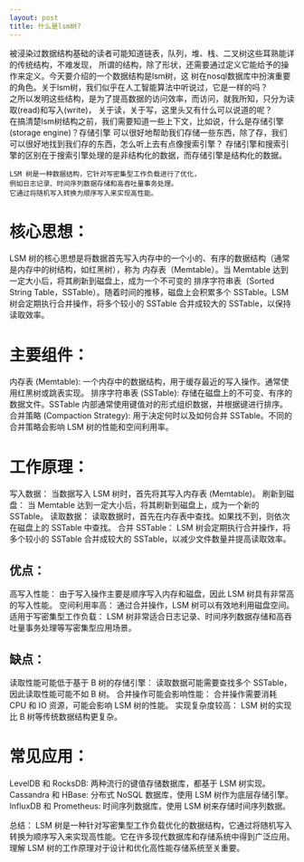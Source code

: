```yaml
---
layout: post
title: 什么是lsm树?
---
```

被浸染过数据结构基础的读者可能知道链表，队列，堆、栈、二叉树这些耳熟能详的传统结构，不难发现，
所谓的结构，除了形状，还需要通过定义它能给予的操作来定义。今天要介绍的一个数据结构是lsm树，这
树在nosql数据库中扮演重要的角色。关于lsm树，我们似乎在人工智能算法中听说过，它是一样的吗？  
之所以发明这些结构，是为了提高数据的访问效率，而访问，就我所知，只分为读取(read)和写入(write)，
关于读，关于写，这里头又有什么可以说道的呢？  
在搞清楚lsm树结构之前，我们需要知道一些上下文，比如说，什么是存储引擎(storage engine)？存储引擎
可以很好地帮助我们存储一些东西，除了存，我们可以很好地找到我们存的东西，怎么听上去有点像搜索引擎？
存储引擎和搜索引擎的区别在于搜索引擎处理的是非结构化的数据，而存储引擎是结构化的数据。

```
LSM 树是一种数据结构，它针对写密集型工作负载进行了优化，
例如日志记录、时间序列数据存储和高吞吐量事务处理。
它通过将随机写入转换为顺序写入来实现高性能。
```

# 核心思想：

LSM 树的核心思想是将数据首先写入内存中的一个小的、有序的数据结构（通常是内存中的树结构，如红黑树），称为 内存表（Memtable）。当 Memtable 达到一定大小后，将其刷新到磁盘上，成为一个不可变的 排序字符串表（Sorted String Table，SSTable）。随着时间的推移，磁盘上会积累多个 SSTable。LSM 树会定期执行合并操作，将多个较小的 SSTable 合并成较大的 SSTable，以保持读取效率。

# 主要组件：

内存表 (Memtable): 一个内存中的数据结构，用于缓存最近的写入操作。通常使用红黑树或跳表实现。
排序字符串表 (SSTable): 存储在磁盘上的不可变、有序的数据文件。SSTable 内部通常使用键值对的形式组织数据，并根据键进行排序。
合并策略 (Compaction Strategy): 用于决定何时以及如何合并 SSTable。不同的合并策略会影响 LSM 树的性能和空间利用率。

# 工作原理：

写入数据： 当数据写入 LSM 树时，首先将其写入内存表 (Memtable)。
刷新到磁盘： 当 Memtable 达到一定大小后，将其刷新到磁盘上，成为一个新的 SSTable。
读取数据： 读取数据时，首先在内存表中查找。如果找不到，则依次在磁盘上的 SSTable 中查找。
合并 SSTable： LSM 树会定期执行合并操作，将多个较小的 SSTable 合并成较大的 SSTable，以减少文件数量并提高读取效率。

## 优点：

高写入性能： 由于写入操作主要是顺序写入内存和磁盘，因此 LSM 树具有非常高的写入性能。
空间利用率高： 通过合并操作，LSM 树可以有效地利用磁盘空间。
适用于写密集型工作负载： LSM 树非常适合日志记录、时间序列数据存储和高吞吐量事务处理等写密集型应用场景。

## 缺点：

读取性能可能低于基于 B 树的存储引擎： 读取数据可能需要查找多个 SSTable，因此读取性能可能不如 B 树。
合并操作可能会影响性能： 合并操作需要消耗 CPU 和 IO 资源，可能会影响 LSM 树的性能。
实现复杂度较高： LSM 树的实现比 B 树等传统数据结构更复杂。

# 常见应用：

LevelDB 和 RocksDB: 两种流行的键值存储数据库，都基于 LSM 树实现。
Cassandra 和 HBase: 分布式 NoSQL 数据库，使用 LSM 树作为底层存储引擎。
InfluxDB 和 Prometheus: 时间序列数据库，使用 LSM 树来存储时间序列数据。

总结：
LSM 树是一种针对写密集型工作负载优化的数据结构，它通过将随机写入转换为顺序写入来实现高性能。它在许多现代数据库和存储系统中得到广泛应用。理解 LSM 树的工作原理对于设计和优化高性能存储系统至关重要。
